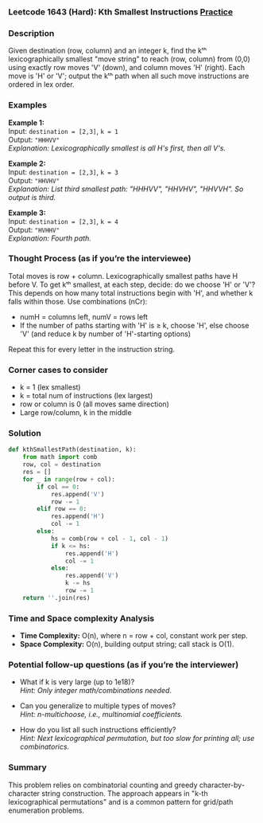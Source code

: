 ### Leetcode 1643 (Hard): Kth Smallest Instructions [Practice](https://leetcode.com/problems/kth-smallest-instructions)

### Description  
Given destination (row, column) and an integer k, find the kᵗʰ lexicographically smallest "move string" to reach (row, column) from (0,0) using exactly row moves 'V' (down), and column moves 'H' (right). Each move is 'H' or 'V'; output the kᵗʰ path when all such move instructions are ordered in lex order.

### Examples  
**Example 1:**  
Input: `destination = [2,3]`, `k = 1`  
Output: `"HHHVV"`  
*Explanation: Lexicographically smallest is all H's first, then all V's.*

**Example 2:**  
Input: `destination = [2,3]`, `k = 3`  
Output: `"HHVHV"`  
*Explanation: List third smallest path: "HHHVV", "HHVHV", "HHVVH". So output is third.*

**Example 3:**  
Input: `destination = [2,3]`, `k = 4`  
Output: `"HVHHV"`  
*Explanation: Fourth path.*

### Thought Process (as if you’re the interviewee)  
Total moves is row + column. Lexicographically smallest paths have H before V. To get kᵗʰ smallest, at each step, decide: do we choose 'H' or 'V'? This depends on how many total instructions begin with 'H', and whether k falls within those. Use combinations (nCr):
- numH = columns left, numV = rows left
- If the number of paths starting with 'H' is ≥ k, choose 'H', else choose 'V' (and reduce k by number of 'H'-starting options)

Repeat this for every letter in the instruction string.

### Corner cases to consider  
- k = 1 (lex smallest)
- k = total num of instructions (lex largest)
- row or column is 0 (all moves same direction)
- Large row/column, k in the middle

### Solution

```python
def kthSmallestPath(destination, k):
    from math import comb
    row, col = destination
    res = []
    for _ in range(row + col):
        if col == 0:
            res.append('V')
            row -= 1
        elif row == 0:
            res.append('H')
            col -= 1
        else:
            hs = comb(row + col - 1, col - 1)
            if k <= hs:
                res.append('H')
                col -= 1
            else:
                res.append('V')
                k -= hs
                row -= 1
    return ''.join(res)
```

### Time and Space complexity Analysis  

- **Time Complexity:** O(n), where n = row + col, constant work per step.
- **Space Complexity:** O(n), building output string; call stack is O(1).

### Potential follow-up questions (as if you’re the interviewer)  

- What if k is very large (up to 1e18)?  
  *Hint: Only integer math/combinations needed.*

- Can you generalize to multiple types of moves?  
  *Hint: n-multichoose, i.e., multinomial coefficients.*

- How do you list all such instructions efficiently?  
  *Hint: Next lexicographical permutation, but too slow for printing all; use combinatorics.*

### Summary
This problem relies on combinatorial counting and greedy character-by-character string construction. The approach appears in "k-th lexicographical permutations" and is a common pattern for grid/path enumeration problems.